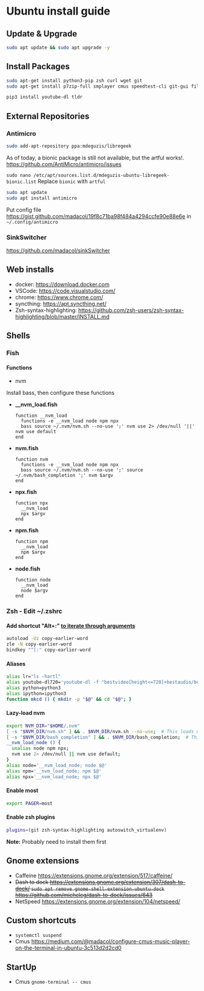 # Ubuntu install guide

## Update & Upgrade

```bash
sudo apt update && sudo apt upgrade -y
```

## Install Packages

```bash
sudo apt-get install python3-pip zsh curl wget git
sudo apt-get install p7zip-full smplayer cmus speedtest-cli git-gui filezilla pavucontrol ufw servefile nmap fail2ban gimp most colordiff mosh dconf-editor ncdu qcalc jq tor fonts-noto &

pip3 install youtube-dl tldr
```

## External Repositories

### Antimicro

```bash
sudo add-apt-repository ppa:mdeguzis/libregeek
```

As of today, a bionic package is still not available, but the artful works!. <https://github.com/AntiMicro/antimicro/issues>

`sudo nano /etc/apt/sources.list.d/mdeguzis-ubuntu-libregeek-bionic.list` Replace `bionic` with `artful`

```bash
sudo apt update
sudo apt install antimicro
```

Put config file <https://gist.github.com/madacol/19f8c71ba98f484a4294ccfe90e88e6e> in `~/.config/antimicro`

### SinkSwitcher

<https://github.com/madacol/sinkSwitcher>

## Web installs

- docker: <https://download.docker.com>
- VSCode: <https://code.visualstudio.com/>
- chrome: <https://www.chrome.com/>
- syncthing: <https://apt.syncthing.net/>
- Zsh-syntax-highlighting: <https://github.com/zsh-users/zsh-syntax-highlighting/blob/master/INSTALL.md>

## Shells

### Fish

#### Functions

- nvm

Install bass, then configure these functions

   - **__nvm_load.fish**
     ```fish
     function __nvm_load
       functions -e __nvm_load node npm npx
       bass source ~/.nvm/nvm.sh --no-use ';' nvm use 2> /dev/null '||' nvm use default
     end
     ```
   - **nvm.fish**
     ```fish
     function nvm
       functions -e __nvm_load node npm npx
       bass source ~/.nvm/nvm.sh --no-use ';' source ~/.nvm/bash_completion ';' nvm $argv
     end
     ```
   - **npx.fish**
     ```fish
     function npx
       __nvm_load
       npx $argv
     end
     ```
   - **npm.fish**
     ```fish
     function npm
       __nvm_load
       npm $argv
     end
     ```
   - **node.fish**
     ```fish
     function node
       __nvm_load
       node $argv
     end
     ```


### Zsh - Edit ~/.zshrc

#### Add shortcut "Alt+:" [to iterate through arguments](https://stackoverflow.com/questions/4009412/how-to-use-arguments-from-previous-command/55069846#55069846)

```bash
autoload -Uz copy-earlier-word
zle -N copy-earlier-word
bindkey "^[:" copy-earlier-word
```

#### Aliases

```bash
alias lr="ls -hartl"
alias youtube-dl720='youtube-dl -f "bestvideo[height<=720]+bestaudio/best[height<=720]"'
alias python=python3
alias ipython=ipython3
function mkcd () { mkdir -p "$@" && cd "$@"; }
```

#### Lazy-load nvm

```bash
export NVM_DIR="$HOME/.nvm"
[ -s "$NVM_DIR/nvm.sh" ] && . $NVM_DIR/nvm.sh --no-use;  # This loads nvm
[ -s "$NVM_DIR/bash_completion" ] && . $NVM_DIR/bash_completion;  # This loads nvm bash_completion
__nvm_load_node () {
  unalias node npm npx;
  nvm use 2> /dev/null || nvm use default;
}
alias node='__nvm_load_node; node $@'
alias npm='__nvm_load_node; npm $@'
alias npx='__nvm_load_node; npx $@'
```

#### Enable most

```bash
export PAGER=most
```

#### Enable zsh plugins

```bash
plugins=(git zsh-syntax-highlighting autoswitch_virtualenv)
```
**Note:** Probably need to install them first

## Gnome extensions

- Caffeine <https://extensions.gnome.org/extension/517/caffeine/>
- ~~Dash to dock <https://extensions.gnome.org/extension/307/dash-to-dock/> `sudo apt remove gnome-shell-extension-ubuntu-dock` <https://github.com/micheleg/dash-to-dock/issues/643>~~
- NetSpeed <https://extensions.gnome.org/extension/104/netspeed/>

## Custom shortcuts

- `systemctl suspend`
- Cmus <https://medium.com/@madacol/configure-cmus-music-player-on-the-terminal-in-ubuntu-3c513d2d2cd0>

## StartUp

- Cmus `gnome-terminal -- cmus`
